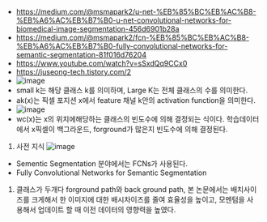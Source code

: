 - https://medium.com/@msmapark2/u-net-%EB%85%BC%EB%AC%B8-%EB%A6%AC%EB%B7%B0-u-net-convolutional-networks-for-biomedical-image-segmentation-456d6901b28a
- https://medium.com/@msmapark2/fcn-%EB%85%BC%EB%AC%B8-%EB%A6%AC%EB%B7%B0-fully-convolutional-networks-for-semantic-segmentation-81f016d76204
- https://www.youtube.com/watch?v=sSxdQq9CCx0
- https://juseong-tech.tistory.com/2
- ![image](https://user-images.githubusercontent.com/76835313/146713368-c1cbc4be-1a70-4387-89d1-255bee4054be.png)
- small k는 해당 클래스 k를 의미하며, Large K는 전체 클래스의 수를 의미한다. 
- ak(x)는 픽셀 포지션 x에서 feature 채널 k안의 activation function을 의미한다.
- ![image](https://user-images.githubusercontent.com/76835313/146713459-7558f1ef-2e8a-4427-a84e-389203723f6e.png)
- wc(x)는 x의 위치에해당하는 클래스의 빈도수에 의해 결정되는 식이다. 학습데이터에서 x픽셀이 백그라운드, forground가 많은지 빈도수에 의해 결정된다.

1. 사전 지식
![image](https://user-images.githubusercontent.com/76835313/146715321-7addc292-a275-459f-90ab-63d2c83d10db.png)

- Sementic Segmentation 분야에서는 FCNs가 사용된다. 
- Fully Convolutional Networks for Semantic Segmentation

1. 클래스가 두개다 forground path와 back ground path, 본 논문에서는 배치사이즈를 크게해서 한 이미지에 대한 배시차이즈를 줄여 효율성을 높이고, 모멘텀을 사용해서 업데이트 할 때 이전 데이터의 영향력을 높였다.   
